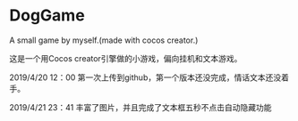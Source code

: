 # DogGame
A small game by myself.(made with cocos creator.)

这是一个用Cocos creator引擎做的小游戏，偏向挂机和文本游戏。

2019/4/20 12：00
第一次上传到github，第一个版本还没完成，情话文本还没着手。

2019/4/21 23：41
丰富了图片，并且完成了文本框五秒不点击自动隐藏功能
